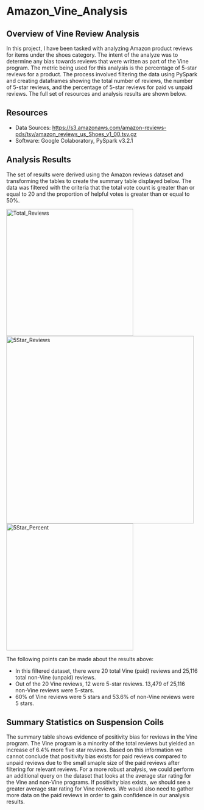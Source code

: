 # Amazon_Vine_Analysis

## Overview of Vine Review Analysis

In this project, I have been tasked with analyzing Amazon product reviews for items under the shoes category. The intent of the analyze was to determine any bias towards reviews that were written as part of the Vine program. The metric being used for this analysis is the percentage of 5-star reviews for a product. The process involved filtering the data using PySpark and creating dataframes showing the total number of reviews, the number of 5-star reviews, and the percentage of 5-star reviews for paid vs unpaid reviews. The full set of resources and analysis results are shown below.

## Resources

- Data Sources: https://s3.amazonaws.com/amazon-reviews-pds/tsv/amazon_reviews_us_Shoes_v1_00.tsv.gz
- Software: Google Colaboratory, PySpark v3.2.1

## Analysis Results

The set of results were derived using the Amazon reviews dataset and transforming the tables to create the summary table displayed below. The data was filtered with the criteria that the total vote count is greater than or equal to 20 and the proportion of helpful votes is greater than or equal to 50%.

<img width="333" alt="Total_Reviews" src="https://user-images.githubusercontent.com/95327115/162653427-ad72fcac-7cf0-4ee5-b950-262e763558a2.png">
<img width="492" alt="5Star_Reviews" src="https://user-images.githubusercontent.com/95327115/162653425-44ab9cfb-6272-4164-b390-d3b471fcec03.png">
<img width="333" alt="5Star_Percent" src="https://user-images.githubusercontent.com/95327115/162653424-7e6b0b3a-7c9b-4a1c-baa0-d87eb4bdfbb9.png">

The following points can be made about the results above:

- In this filtered dataset, there were 20 total Vine (paid) reviews and 25,116 total non-Vine (unpaid) reviews.
- Out of the 20 Vine reviews, 12 were 5-star reviews. 13,479 of 25,116 non-Vine reviews were 5-stars.
- 60% of Vine reviews were 5 stars and 53.6% of non-Vine reviews were 5 stars.

## Summary Statistics on Suspension Coils

The summary table shows evidence of positivity bias for reviews in the Vine program. The Vine program is a minority of the total reviews but yielded an increase of 6.4% more five star reviews. Based on this information we cannot conclude that positivity bias exists for paid reviews compared to unpaid reviews due to the small smaple size of the paid reviews after filtering for relevant reviews.
For a more robust analysis, we could perform an additional query on the dataset that looks at the average star rating for the Vine and non-Vine programs. If positivity bias exists, we should see a greater average star rating for Vine reviews. We would also need to gather more data on the paid reviews in order to gain confidence in our analysis results.

